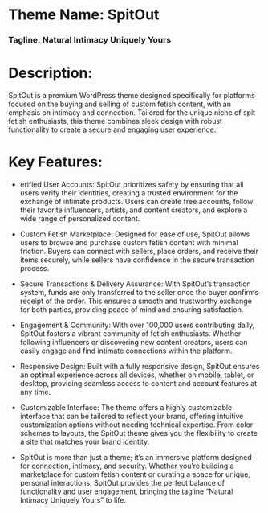 # Theme Name: SpitOut
### Tagline: Natural Intimacy Uniquely Yours

# Description:
SpitOut is a premium WordPress theme designed specifically for platforms focused on the buying and selling of custom fetish content, with an emphasis on intimacy and connection. Tailored for the unique niche of spit fetish enthusiasts, this theme combines sleek design with robust functionality to create a secure and engaging user experience.

# Key Features:

- erified User Accounts: SpitOut prioritizes safety by ensuring that all users verify their identities, creating a trusted environment for the exchange of intimate products. Users can create free accounts, follow their favorite influencers, artists, and content creators, and explore a wide range of personalized content.

- Custom Fetish Marketplace: Designed for ease of use, SpitOut allows users to browse and purchase custom fetish content with minimal friction. Buyers can connect with sellers, place orders, and receive their items securely, while sellers have confidence in the secure transaction process.

- Secure Transactions & Delivery Assurance: With SpitOut’s transaction system, funds are only transferred to the seller once the buyer confirms receipt of the order. This ensures a smooth and trustworthy exchange for both parties, providing peace of mind and ensuring satisfaction.

- Engagement & Community: With over 100,000 users contributing daily, SpitOut fosters a vibrant community of fetish enthusiasts. Whether following influencers or discovering new content creators, users can easily engage and find intimate connections within the platform.

- Responsive Design: Built with a fully responsive design, SpitOut ensures an optimal experience across all devices, whether on mobile, tablet, or desktop, providing seamless access to content and account features at any time.

- Customizable Interface: The theme offers a highly customizable interface that can be tailored to reflect your brand, offering intuitive customization options without needing technical expertise. From color schemes to layouts, the SpitOut theme gives you the flexibility to create a site that matches your brand identity.

- SpitOut is more than just a theme; it’s an immersive platform designed for connection, intimacy, and security. Whether you’re building a marketplace for custom fetish content or curating a space for unique, personal interactions, SpitOut provides the perfect balance of functionality and user engagement, bringing the tagline “Natural Intimacy Uniquely Yours” to life.
